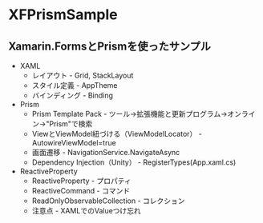# XFPrismSample
## Xamarin.FormsとPrismを使ったサンプル
- XAML
    - レイアウト - Grid, StackLayout
    - スタイル定義 - AppTheme
    - バインディング - Binding
- Prism
    - Prism Template Pack - ツール→拡張機能と更新プログラム→オンライン→"Prism"で検索
    - ViewとViewModel紐づける（ViewModelLocator） - AutowireViewModel=true
    - 画面遷移 - NavigationService.NavigateAsync
    - Dependency Injection（Unity） - RegisterTypes(App.xaml.cs)
- ReactiveProperty
    - ReactiveProperty - プロパティ
    - ReactiveCommand - コマンド
    - ReadOnlyObservableCollection - コレクション
    - 注意点 - XAMLでのValueつけ忘れ
